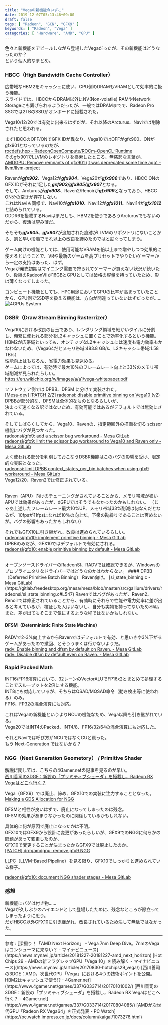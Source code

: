 ```yaml
---
title: "Vegaの新機能今いずこ"
date: 2019-12-07T05:13:46+09:00
draft: false
tags: [ "Radeon", "GCN", "GFX9" ]
keywords: [ "Radeon", "Vega" ]
categories: [ "Hardware", "AMD", "GPU" ]
---
```


色々と新機能をアピールしながら登場したVegaだったが、その新機能はどうなったのか？  
という個人的なまとめ。  

### HBCC（High Bandwidth Cache Controller）
広帯域なHBM2をキャッシュに使い、CPU側のDRAMもVRAMとして効率的に扱う機能。  
スライドでは、HBCCからDRAM以外にNV(Non-volatile) RAMやNetwork Storageにも繋げられるようだったが、一般ではDRAMまでで、Radeon Pro SSGでは2TBのSSDがオンボードに搭載された。  


Vega10/12/20では有効に出来るはずだが、それ以降のArcturus、Naviでは削除されたと思われる。  

まずHBCCのOFF/ONでGFX IDが異なり、Vega10ではOFFがgfx900、ONがgfx901となっているのだが、  
[rocdefs.hpp - RadeonOpenCompute/ROCm-OpenCL-Runtime](https://github.com/RadeonOpenCompute/ROCm-OpenCL-Runtime/blob/master/runtime/device/rocm/rocdefs.hpp#L68)  
そのgfx901でLLVMのレポジトリを検索したところ、無慈悲な言葉が。  
[AMDGPU: Remove remnants of gfx901 (it was deprecated some time ago) - llvm/llvm-project](https://github.com/llvm/llvm-project/commit/1501af4846791c3b52b812c41ec540081343ba38)  

Ravenが***gfx902***、Vega12が***gfx904***、Vega20が***gfx906***であり、HBCC ONのGFX IDがそれに1足した***gxf903/gfx905/gfx907***となる。  
そして、Arcturusが***gfx908***、Raven2/Renoirが***gfx909***となっており、HBCC ON分の空きが存在しない。  
これはNaviも同様で、Navi10が***gfx1010***、Navi12が***gfx1011***、Navi14が***gfx1012***と詰められている。  
GDDR6を搭載するNaviはまだしも、HBM2を使うであろうArcturusでもないのだから、復活は望み薄だ。  

そもそも***gfx905、gfx907***が追加された痕跡がLLVMのリポジトリにないことから、割と早い段階でそれ以上の改良を諦めたのではと勘ぐってしまう。

ゲーム向けの機能としては、使用可能なVRAMを倍以上まで増やしつつ効果的に使えるということで、VRや最新のゲームを高プリセットでやりたいゲーマーから一定の支持はあった、はず。  
Vegaが発売初期はマイニング需要で狩られてゲーマーが買えない状況が続いたり、後継のRadeonVIIが16GBとGPUとしては破格の容量を持っていたため、影は薄くなってしまった。  

コンピュート機能としても、HPC用途においてGPUの比率が高まっていたことから、GPU側でSSD等を扱える機能は、方向が間違っていないはずだったが……
![4GPUs System](/image/2019/11/30/4gpus-system.webp)  

### DSBR（Draw Stream Binning Rasterrizer）
Vega10における改良の目玉であり、レンダリング領域を細かいタイルに分割し、頻繁に使われる部分をL2キャッシュに置くことで効率化するという機能。  
HBM2が広帯域といっても、オンチップなL2キャッシュには速度も電力効率もかなわないため、（Vega64だとメモリ帯域:483.8 GB/s、L2キャッシュ帯域:1.58 TB/s）  
性能向上はもちろん、省電力効果も見込める。  
ゲームによっては、有効時で最大10%のフレームレート向上と33%のメモリ帯域削減が見られたらしい。  
<https://en.wikichip.org/w/images/a/a1/vega-whitepaper.pdf>  

ソフトウェア側では DPBB、DFSM に分けて実装された。  
[[Mesa-dev] [PATCH 2/2] radeonsi: disable primitive binning on Vega10 (v2)](https://lists.freedesktop.org/archives/mesa-dev/2017-October/172054.html)  
DPBBが部分的な、DFSMは全体的なものとなるらしいが、  
決まって速くなる訳ではないため、有効可能ではあるがデフォルトでは無効にされている。  

そしてしばらくしてから、Vega10、Ravenの、指定範囲外の描画を切る scissor 機能にバグが見つかった。  
[ radeonsi/gfx9: add a scissor bug workaround - Mesa GitLab](https://gitlab.freedesktop.org/mesa/mesa/commit/71eca0780a0cd0794545c1fbfdd96fa4f07c2476)  
[ radeonsi/gfx9: limit the scissor bug workaround to Vega10 and Raven only - Mesa GitLab](https://gitlab.freedesktop.org/mesa/mesa/commit/e616743dabe4cdee789c7ad8386fbe9195cbb0ca)  

よく使われる部分を判別しておこなうDSBR機能はこのバグの影響を受け、限定的な実装となった。  
[ radeonsi: limit DPBB context_states_per_bin batches when using gfx9 workaround - Mesa GitLab](https://gitlab.freedesktop.org/mesa/mesa/commit/519bebdb40d9df5926e8b16dedd36b8e0f356f60)  
Vega12/20、Raven2では修正されている。  

<br>
Raven（APU）向けのチューニングがされていることから、メモリ帯域が狭いAPUでは効果があったが、dGPUではそうでもなかったのかもしれない。  
（じゃあ上述したフレームレート最大10%UP、メモリ帯域33%削減は何なんだとなるが、10fpsが11fpsになれば10%の向上だ。下衆の勘繰りであることは否めないが。バグの影響もあったかもしれない）  

それでもGFX10に引き継がれ、改良は進められているらしい。  
[ radeonsi/gfx10: implement primitive binning - Mesa GitLab](https://gitlab.freedesktop.org/mesa/mesa/commit/9f68367d19d9c0394bc935493788dcd189e08f49)  
DPBBのみだが、GFX10ではデフォルトで有効にされる。  
[ radeonsi/gfx10: enable primitive binning by default - Mesa GitLab](https://gitlab.freedesktop.org/mesa/mesa/commit/2b2093961eeb7b9d70573fde33eb8b87d5a6f35f)  

<br>
オープンソースドライバーのRadeonSI、RADVでは確認できるが、Windowsのプロプライエタリなドライバーではどうなのかはわからない。  
#### DPBB（Deferred Primitive Batch Binning）
Raven向け。  
[si_state_binning.c - Mesa GitLab](https://gitlab.freedesktop.org/mesa/mesa/blob/master/src/gallium/drivers/radeonsi/si_state_binning.c#L547)  
Ravenではバグがあったが、Raven2、Renoirでは修正されていることから、有効時にそれらで性能や電力効率に差が出ると考えているが、検証した人はいないし、自分も実物を持ってないため不明。  
また、差が出てもそこまで気にするような程ではないかもしれない。  

#### DFSM（Deterministic Finite State Machine）
RADVで2-3%向上するからRavenではデフォルトで有効、と思いきや3%下がるゲームがあったので撤回、とそううまくは行かないようだ。  
[ radv: Enable binning and dfsm by default on Raven. - Mesa GitLab](https://gitlab.freedesktop.org/mesa/mesa/commit/17b5a59b4ee3adb9c99f3d850eb4a561196c69a0)  
[ radv: Disable dfsm by default even on Raven.  - Mesa GitLab](https://gitlab.freedesktop.org/mesa/mesa/commit/0fa2740059a05e47854240ff8a6782d879389525)  

### Rapid Packed Math
INT16/FP16演算において、32レーンのVectorALUでFP16x2とまとめて処理することでスループットを2倍にする機能。  
INT8にも対応しているが、そちらはQSAD/MQSAD命令（動き検出等に使われる）のみ。  
FP16、FP32の混合演算にも対応。  

これはVegaの新機能というよりNCUの機能なため、Vega以降も引き継がれている。  
Vega20ではINT4のPacked、INT4/8、FP16/32/64の混合演算にも対応した。  

それとNaviでは呼び方がNCUではなくCUと戻った。  
もう Next-Generation ではないから？  

### NGG（Next Generation Geometory） / Primitive Shader
解説に関しては、こちらの4Gamer.netの記事を見るのが早い。  
[西川善司の3DGE：新設の「プリミティブシェーダ」を搭載し，Radeon RX Vegaはどこへ行く？](https://www.4gamer.net/games/337/G033714/20170804085/)  

Vega（GFX9）では廃止、諦め、GFX10での実装に注力することとなった。  
[Making a GDS Allocation for NGG](https://lists.freedesktop.org/archives/amd-gfx/2018-August/025320.html)  

DFSMと相性が良いはずで、廃止になってしまったのは残念。  
DFSMの効果があまりなかったのに関係しているかもしれない。  

具体的に何が原因で廃止になったかは不明。  
GFX10ではGFX9から設計に変更があったらしいが、GFX9でのNGGに何らかの問題があって変更したのか、  
GFX10で変更することが決まったからGFX9では廃止したのか。  
[[PATCH] drm/amdgpu: remove gfx9 NGG](https://lists.freedesktop.org/archives/amd-gfx/2019-September/040258.html)  

[LLPC](https://github.com/GPUOpen-Drivers/llpc)（LLVM-Based Pipeline）を見る限り、GFX10でしっかりと進められている様子。  

[radeonsi/gfx10: document NGG shader stages - Mesa GitLab](https://gitlab.freedesktop.org/mesa/mesa/commit/226f650d9222a191130ee673d2cb4405da972c4a)  

### 感想
新機能にバグは付き物……  
Vegaが久しぶりのハイエンドとして登場したために、残念なところが際立ってしまったように思う。  
だがHBCC以外GFX10に引き継がれ、改良されているため決して無駄ではなかった。  

<hr>
参考 :   
[深掘り！「AMD Next Horizon」 - Vega 7nm Deep Dive。7nmのVegaはコンシューマに来ない？ - マイナビニュース](https://news.mynavi.jp/article/20181227-20181227-amd_next_horizon)  
[Hot Chips 29 - AMDの新フラグシップGPU「Vega 10」を読み解く - マイナビニュース](https://news.mynavi.jp/article/20170830-hotchips29_vega/)  
[西川善司の3DGE：AMD，次世代GPU「Vega」における4つの技術ポイントを公開。HBM2はキャッシュで使う!? - 4Gamer.net](https://www.4gamer.net/games/337/G033714/20170101002/)  
[西川善司の3DGE：新設の「プリミティブシェーダ」を搭載し，Radeon RX Vegaはどこへ行く？ - 4Gamer.net](https://www.4gamer.net/games/337/G033714/20170804085/)  
[AMDが次世代GPU「Radeon RX Vega64」を正式発表 - PC Watch](https://pc.watch.impress.co.jp/docs/column/kaigai/1073276.html)  
